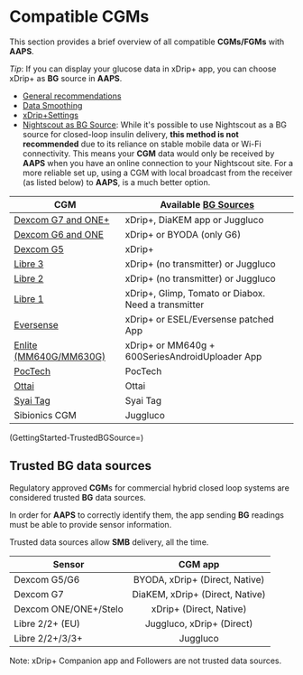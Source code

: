 # Compatible CGMs

This section provides a brief overview of all compatible **CGMs/FGMs** with **AAPS**.

*Tip*: If you can display your glucose data in xDrip+ app, you can choose xDrip+ as **BG** source in **AAPS**.

* [General recommendations](../CompatibleCgms/GeneralCGMRecommendation.md)
* [Data Smoothing](../CompatibleCgms/SmoothingBloodGlucoseData.md)
* [xDrip+Settings](../CompatibleCgms/xDrip.md)
* [Nightscout as BG Source](../CompatibleCgms/CgmNightscoutUpload.md): While it's possible to use Nightscout as a BG source for closed-loop insulin delivery, **this method is not recommended** due to its reliance on stable mobile data or Wi-Fi connectivity. This means your **CGM** data would only be received by **AAPS** when you have an online connection to your Nightscout site. For a more reliable set up, using a CGM with local broadcast from the receiver (as listed below) to **AAPS**, is a much better option.

| CGM                                                   | Available [BG Sources](../SettingUpAaps/ConfigBuilder.md#bg-source)|
|-------------------------------------------------------|--------------------------------------------------------------------|
| [Dexcom G7 and ONE+](../CompatibleCgms/DexcomG7.md)   | xDrip+, DiaKEM app or Juggluco                                     |
| [Dexcom G6 and ONE](../CompatibleCgms/DexcomG6.md)    | xDrip+ or BYODA (only G6)                                          |
| [Dexcom G5](../CompatibleCgms/DexcomG5.md)            | xDrip+                                                             |
| [Libre 3](../CompatibleCgms/Libre3.md)                | xDrip+ (no transmitter) or Juggluco                                |
| [Libre 2](../CompatibleCgms/Libre2.md)                | xDrip+ (no transmitter) or Juggluco                                |
| [Libre 1](../CompatibleCgms/Libre1.md)                | xDrip+, Glimp, Tomato or Diabox. Need a transmitter                |
| [Eversense](../CompatibleCgms/Eversense.md)           | xDrip+ or ESEL/Eversense patched App                               |
| [Enlite (MM640G/MM630G)](../CompatibleCgms/MM640g.md) | xDrip+ or MM640g + 600SeriesAndroidUploader App                    |
| [PocTech](../CompatibleCgms/PocTech.md)               | PocTech                                                            |
| [Ottai](../CompatibleCgms/OttaiM8.md)                 | Ottai                                                              |
| [Syai Tag](../CompatibleCgms/SyaiTagX1.md)            | Syai Tag                                                           |
| Sibionics CGM                                         | Juggluco                                                           |

(GettingStarted-TrustedBGSource=)

## Trusted BG data sources

Regulatory approved **CGM**s for commercial hybrid closed loop systems are considered trusted **BG** data sources.

In order for **AAPS** to correctly identify them, the app sending **BG** readings must be able to provide sensor information.

Trusted data sources allow **SMB** delivery, all the time.

| Sensor                |             CGM app             |
| --------------------- | :-----------------------------: |
| Dexcom G5/G6          | BYODA, xDrip+ (Direct, Native)  |
| Dexcom G7             | DiaKEM, xDrip+ (Direct, Native) |
| Dexcom ONE/ONE+/Stelo |     xDrip+ (Direct, Native)     |
| Libre 2/2+ (EU)       |    Juggluco, xDrip+ (Direct)    |
| Libre 2/2+/3/3+       |            Juggluco             |

Note: xDrip+ Companion app and Followers are not trusted data sources.
